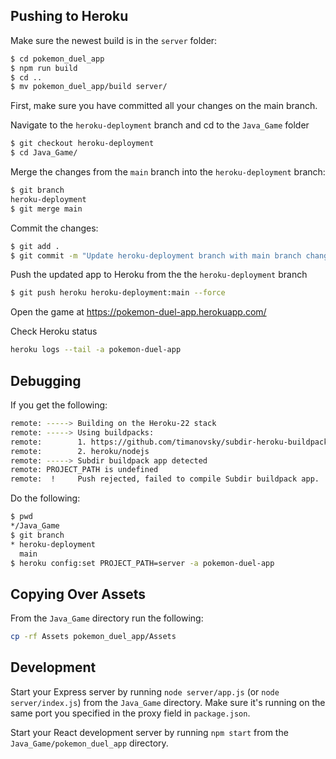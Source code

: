 ## Pushing to Heroku
Make sure the newest build is in the `server` folder:
```bash
$ cd pokemon_duel_app
$ npm run build     
$ cd ..
$ mv pokemon_duel_app/build server/
``` 
First, make sure you have committed all your changes on the main branch.

Navigate to the `heroku-deployment` branch and cd to the `Java_Game` folder
```bash
$ git checkout heroku-deployment
$ cd Java_Game/
```
Merge the changes from the `main` branch into the `heroku-deployment` branch:
```bash
$ git branch
heroku-deployment
$ git merge main
```

Commit the changes:
```bash
$ git add .
$ git commit -m "Update heroku-deployment branch with main branch changes"
```

Push the updated app to Heroku from the the `heroku-deployment` branch
```bash
$ git push heroku heroku-deployment:main --force
```
Open the game at https://pokemon-duel-app.herokuapp.com/

Check Heroku status
```bash
heroku logs --tail -a pokemon-duel-app
```

## Debugging

If you get the following:
```bash
remote: -----> Building on the Heroku-22 stack
remote: -----> Using buildpacks:
remote:        1. https://github.com/timanovsky/subdir-heroku-buildpack
remote:        2. heroku/nodejs
remote: -----> Subdir buildpack app detected
remote: PROJECT_PATH is undefined
remote:  !     Push rejected, failed to compile Subdir buildpack app.
```

Do the following:
```bash
$ pwd
*/Java_Game
$ git branch
* heroku-deployment
  main
$ heroku config:set PROJECT_PATH=server -a pokemon-duel-app
```

## Copying Over Assets
From the `Java_Game` directory run the following:
```bash
cp -rf Assets pokemon_duel_app/Assets
```

## Development
Start your Express server by running `node server/app.js` (or `node server/index.js`) from the `Java_Game` directory. Make sure it's running on the same port you specified in the proxy field in `package.json`.

Start your React development server by running `npm start` from the `Java_Game/pokemon_duel_app` directory.